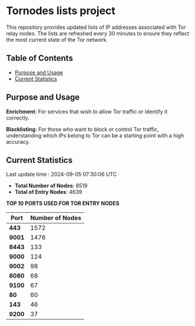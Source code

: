 # Tornodes lists project

This repository provides updated lists of IP addresses associated with Tor relay nodes. The lists are refreshed every 30 minutes to ensure they reflect the most current state of the Tor network.

## Table of Contents

- [Purpose and Usage](#purpose-and-usage)
- [Current Statistics](#current-statistics)


## Purpose and Usage

**Enrichment**: For services that wish to allow Tor traffic or identify it correctly.

**Blacklisting**: For those who want to block or control Tor traffic, understanding which IPs belong to Tor can be a starting point with a high accuracy.

## Current Statistics

Last update time : 2024-09-05 07:30:06 UTC

- **Total Number of Nodes**: 8519
- **Total of Entry Nodes**: 4639

**TOP 10 PORTS USED FOR TOR ENTRY NODES**

| **Port** | **Number of Nodes** |
|------|-----------------|
| **443**   | 1572  |
| **9001**   | 1476  |
| **8443**   | 133  |
| **9000**   | 124  |
| **9002**   | 98  |
| **8080**   | 68  |
| **9100**   | 67  |
| **80**   | 60  |
| **143**   | 46  |
| **9200**   | 37  |


